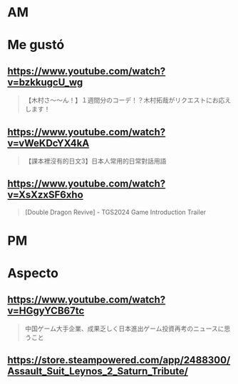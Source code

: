 # AM
# Me gustó

## https://www.youtube.com/watch?v=bzkkugcU_wg 

> 【木村さ〜〜ん！】１週間分のコーデ！？木村拓哉がリクエストにお応えします！ 

## https://www.youtube.com/watch?v=vWeKDcYX4kA 

> 【課本裡沒有的日文3】日本人常用的日常對話用語 

## https://www.youtube.com/watch?v=XsXzxSF6xho

> [Double Dragon Revive] - TGS2024 Game Introduction Trailer 

# PM
# Aspecto

## https://www.youtube.com/watch?v=HGgyYCB67tc

> 中国ゲーム大手企業、成果乏しく日本進出ゲーム投資再考のニュースに思うこと 

## https://store.steampowered.com/app/2488300/Assault_Suit_Leynos_2_Saturn_Tribute/
